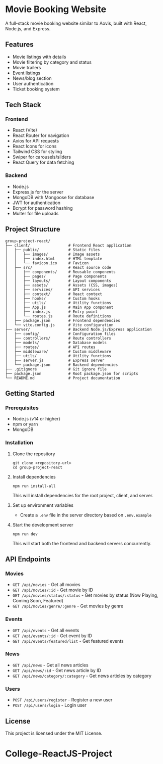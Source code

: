 # Movie Booking Website

A full-stack movie booking website similar to Aovis, built with React, Node.js, and Express.

## Features

- Movie listings with details
- Movie filtering by category and status
- Movie trailers
- Event listings
- News/blog section
- User authentication
- Ticket booking system

## Tech Stack

### Frontend
- React (Vite)
- React Router for navigation
- Axios for API requests
- React Icons for icons
- Tailwind CSS for styling
- Swiper for carousels/sliders
- React Query for data fetching

### Backend
- Node.js
- Express.js for the server
- MongoDB with Mongoose for database
- JWT for authentication
- Bcrypt for password hashing
- Multer for file uploads

## Project Structure

```
group-project-react/
├── client/                 # Frontend React application
│   ├── public/             # Static files
│   │   ├── images/         # Image assets
│   │   ├── index.html      # HTML template
│   │   └── favicon.ico     # Favicon
│   ├── src/                # React source code
│   │   ├── components/     # Reusable components
│   │   ├── pages/          # Page components
│   │   ├── layouts/        # Layout components
│   │   ├── assets/         # Assets (CSS, images)
│   │   ├── services/       # API services
│   │   ├── context/        # React context
│   │   ├── hooks/          # Custom hooks
│   │   ├── utils/          # Utility functions
│   │   ├── App.js          # Main App component
│   │   ├── index.js        # Entry point
│   │   └── routes.js       # Route definitions
│   ├── package.json        # Frontend dependencies
│   └── vite.config.js      # Vite configuration
├── server/                 # Backend Node.js/Express application
│   ├── config/             # Configuration files
│   ├── controllers/        # Route controllers
│   ├── models/             # Database models
│   ├── routes/             # API routes
│   ├── middleware/         # Custom middleware
│   ├── utils/              # Utility functions
│   ├── server.js           # Express server
│   └── package.json        # Backend dependencies
├── .gitignore              # Git ignore file
├── package.json            # Root package.json for scripts
└── README.md               # Project documentation
```

## Getting Started

### Prerequisites

- Node.js (v14 or higher)
- npm or yarn
- MongoDB

### Installation

1. Clone the repository
   ```
   git clone <repository-url>
   cd group-project-react
   ```

2. Install dependencies
   ```
   npm run install-all
   ```
   This will install dependencies for the root project, client, and server.

3. Set up environment variables
   - Create a `.env` file in the server directory based on `.env.example`

4. Start the development server
   ```
   npm run dev
   ```
   This will start both the frontend and backend servers concurrently.

## API Endpoints

### Movies
- `GET /api/movies` - Get all movies
- `GET /api/movies/:id` - Get movie by ID
- `GET /api/movies/status/:status` - Get movies by status (Now Playing, Coming Soon, Featured)
- `GET /api/movies/genre/:genre` - Get movies by genre

### Events
- `GET /api/events` - Get all events
- `GET /api/events/:id` - Get event by ID
- `GET /api/events/featured/list` - Get featured events

### News
- `GET /api/news` - Get all news articles
- `GET /api/news/:id` - Get news article by ID
- `GET /api/news/category/:category` - Get news articles by category

### Users
- `POST /api/users/register` - Register a new user
- `POST /api/users/login` - Login user

## License

This project is licensed under the MIT License.
# College-ReactJS-Project

